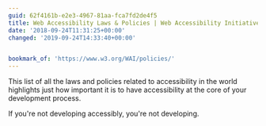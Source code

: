 ```yaml
---
guid: 62f4161b-e2e3-4967-81aa-fca7fd2de4f5
title: Web Accessibility Laws & Policies | Web Accessibility Initiative (WAI) | W3C
date: '2018-09-24T11:31:25+00:00'
changed: '2019-09-24T14:33:40+00:00'


bookmark_of: 'https://www.w3.org/WAI/policies/'
---
```



This list of all the laws and policies related to accessibility in the world highlights just how important it is to have accessibility at the core of your development process.

If you're not developing accessibly, you're not developing.
